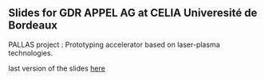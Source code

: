 ## Slides for GDR APPEL AG at CELIA Univeresité de Bordeaux 

PALLAS project : Prototyping accelerator based on laser-plasma technologies.

last version of the slides [here](https://kevincassou.github.io/slides/GDR_PALLAS_2/slides/PALLAS-AGGDR-2022.html)



